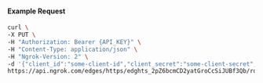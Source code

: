 <!-- Code generated for API Clients. DO NOT EDIT. -->

#### Example Request

```bash
curl \
-X PUT \
-H "Authorization: Bearer {API_KEY}" \
-H "Content-Type: application/json" \
-H "Ngrok-Version: 2" \
-d '{"client_id":"some-client-id","client_secret":"some-client-secret","enabled":true,"issuer":"https://accounts.google.com","scopes":["profile"]}' \
https://api.ngrok.com/edges/https/edghts_2pZ6bcmCD2yatGroCcSiJUBf3Qb/routes/edghtsrt_2pZ6bcHd4oOPRGVrZSmGwLKGlRe/oidc
```
